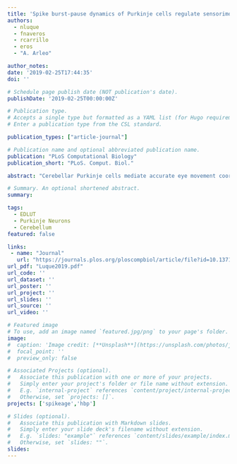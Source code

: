 ```yaml
---
title: 'Spike burst-pause dynamics of Purkinje cells regulate sensorimotor adaptation'
authors:
  - nluque
  - fnaveros
  - rcarrillo
  - eros
  - "A. Arleo"

author_notes:
date: '2019-02-25T17:44:35'
doi: ''

# Schedule page publish date (NOT publication's date).
publishDate: '2019-02-25T00:00:00Z'

# Publication type.
# Accepts a single type but formatted as a YAML list (for Hugo requirements).
# Enter a publication type from the CSL standard.

publication_types: ["article-journal"]

# Publication name and optional abbreviated publication name.
publication: "PLoS Computational Biology"
publication_short: "PLoS. Comput. Biol."

abstract: "Cerebellar Purkinje cells mediate accurate eye movement coordination. However, it remains unclear how oculomotor adaptation depends on the interplay between the characteristic Purkinje cell response patterns, namely tonic, bursting, and spike pauses. Here, a spiking cerebellar model assesses the role of Purkinje cell firing patterns in vestibular ocular reflex (VOR) adaptation. The model captures the cerebellar microcircuit properties and it incorporates spike-based synaptic plasticity at multiple cerebellar sites. A detailed Purkinje cell model reproduces the three spike-firing patterns that are shown to regulate the cerebellar output. Our results suggest that pauses following Purkinje complex spikes (bursts) encode transient disinhibition of targeted medial vestibular nuclei, critically gating the vestibular signals conveyed by mossy fibres. This gating mechanism accounts for early and coarse VOR acquisition, prior to the late reflex consolidation. In addition, properly timed and sized Purkinje cell bursts allow the ratio between long-term depression and potentiation (LTD/LTP) to be finely shaped at mossy fibre-medial vestibular nuclei synapses, which optimises VOR consolidation. Tonic Purkinje cell firing maintains the consolidated VOR through time. Importantly, pauses are crucial to facilitate VOR phase-reversal learning, by reshaping previously learnt synaptic weight distributions. Altogether, these results predict that Purkinje spike burst-pause dynamics are instrumental to VOR learning and reversal adaptation."

# Summary. An optional shortened abstract.
summary:

tags:
  - EDLUT
  - Purkinje Neurons
  - Cerebellum
featured: false

links:
 - name: "Journal"
   url: "https://journals.plos.org/ploscompbiol/article/file?id=10.1371/journal.pcbi.1006298&type=printable"
url_pdf: "Luque2019.pdf"
url_code: ''
url_dataset: ''
url_poster: ''
url_project: ''
url_slides: ''
url_source: ''
url_video: ''

# Featured image
# To use, add an image named `featured.jpg/png` to your page's folder.
image:
#  caption: 'Image credit: [**Unsplash**](https://unsplash.com/photos/jdD8gXaTZsc)'
#  focal_point: ''
#  preview_only: false

# Associated Projects (optional).
#   Associate this publication with one or more of your projects.
#   Simply enter your project's folder or file name without extension.
#   E.g. `internal-project` references `content/project/internal-project/index.md`.
#   Otherwise, set `projects: []`.
projects: ['spikeage','hbp']

# Slides (optional).
#   Associate this publication with Markdown slides.
#   Simply enter your slide deck's filename without extension.
#   E.g. `slides: "example"` references `content/slides/example/index.md`.
#   Otherwise, set `slides: ""`.
slides:
---
```

